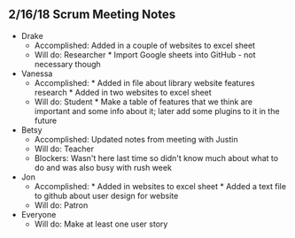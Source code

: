 ## 2/16/18 Scrum Meeting Notes

* Drake
    * Accomplished: Added in a couple of websites to excel sheet
    * Will do: Researcher
           * Import Google sheets into GitHub - not necessary though
* Vanessa
    * Accomplished: 
           * Added in file about library website features research
           * Added in two websites to excel sheet
    * Will do: Student
           * Make a table of features that we think are important and some info about it; later add some plugins to it in the future
* Betsy
    * Accomplished: Updated notes from meeting with Justin
    * Will do: Teacher
    * Blockers: Wasn't here last time so didn't know much about what to do and was also busy with rush week
* Jon
    * Accomplished: 
          * Added in websites to excel sheet
          * Added a text file to github about user design for website
    * Will do: Patron
* Everyone
    * Will do: Make at least one user story